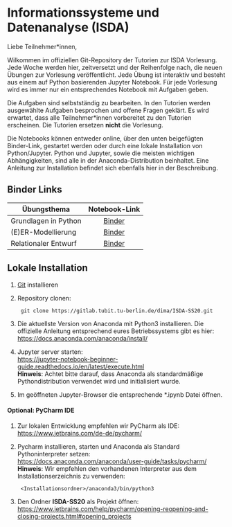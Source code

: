 # Informationssysteme und Datenanalyse (ISDA)

Liebe Teilnehmer*innen, 

Wilkommen im offiziellen Git-Repository der Tutorien zur ISDA Vorlesung. Jede Woche werden hier, zeitversetzt 
und der Reihenfolge nach, die neuen Übungen zur Vorlesung veröffentlicht. Jede Übung ist interaktiv und besteht
aus einem auf Python basierenden Jupyter Notebook. Für jede Vorlesung wird es immer nur ein entsprechendes Notebook
mit Aufgaben geben.

Die Aufgaben sind selbstständig zu bearbeiten. In den Tutorien werden ausgewählte Aufgaben
besprochen und offene Fragen geklärt. Es wird erwartet, dass alle Teilnehmer*innen vorbereitet zu den Tutorien
erscheinen. Die Tutorien ersetzen **nicht** die Vorlesung.

Die Notebooks können entweder online, über den unten beigefügten Binder-Link, gestartet werden oder durch
eine lokale Installation von Python/Jupyter. Python und Jupyter, sowie die meisten wichtigen Abhängigkeiten,
sind alle in der Anaconda-Distribution beinhaltet. Eine Anleitung zur Installation befindet sich
ebenfalls hier in der Beschreibung.

## Binder Links

| Übungsthema  | Notebook-Link |
| ------------- | :-------------: |
| Grundlagen in Python  | [Binder](https://mybinder.org/v2/git/https%3A%2F%2Fgitlab.tubit.tu-berlin.de%2Fdima%2FISDA-SS20.git/master?filepath=01_basics.ipynb)  |
| (E)ER-Modellierung  | [Binder](https://mybinder.org/v2/git/https%3A%2F%2Fgitlab.tubit.tu-berlin.de%2Fdima%2FISDA-SS20.git/master?filepath=02_modellierung.ipynb)  |
| Relationaler Entwurf  | [Binder](https://mybinder.org/v2/git/https%3A%2F%2Fgitlab.tubit.tu-berlin.de%2Fdima%2FISDA-SS20.git/master?filepath=03_relationaler-entwurf.ipynb)  |


## Lokale Installation

1. [Git](https://git-scm.com/book/en/v2/Getting-Started-Installing-Git) installieren
2. Repository clonen: 

        git clone https://gitlab.tubit.tu-berlin.de/dima/ISDA-SS20.git

3. Die aktuellste Version von Anaconda mit Python3 installieren. Die 
offizielle Anleitung entsprechend eures Betriebssystems gibt es hier:
https://docs.anaconda.com/anaconda/install/

4. Jupyter server starten:  
    https://jupyter-notebook-beginner-guide.readthedocs.io/en/latest/execute.html   
    **Hinweis**: Achtet bitte darauf, dass Anaconda als standardmäßige Pythondistribution verwendet wird und initialisiert wurde. 

5. Im geöffneten Jupyter-Browser die entsprechende *.ipynb Datei öffnen.

#### Optional: PyCharm IDE   

1. Zur lokalen Entwicklung empfehlen wir PyCharm als IDE:   
    https://www.jetbrains.com/de-de/pycharm/

2. Pycharm installieren, starten und Anaconda als Standard Pythoninterpreter setzen:   
    https://docs.anaconda.com/anaconda/user-guide/tasks/pycharm/    
    **Hinweis**: Wir empfehlen den vorhandenen Interpreter aus dem Installationserzeichnis zu verwenden:
    
        <Installationsordner>/anaconda3/bin/python3
    
3. Den Ordner **ISDA-SS20** als Projekt öffnen:    
    https://www.jetbrains.com/help/pycharm/opening-reopening-and-closing-projects.html#opening_projects
    

    
   
    
